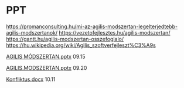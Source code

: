 # PPT
https://promanconsulting.hu/mi-az-agilis-modszertan-legelterjedtebb-agilis-modszertanok/
https://vezetofejlesztes.hu/agilis-modszertan/
https://gantt.hu/agilis-modszertan-osszefoglalo/
https://hu.wikipedia.org/wiki/Agilis_szoftverfejleszt%C3%A9s

[AGILIS MÓDSZERTAN.pptx](https://github.com/FollardtAron/PPT/files/9574331/AGILIS.MODSZERTAN.pptx) 09.15

[AGILIS.MODSZERTAN.pptx](https://github.com/FollardtAron/PPT/files/9606593/AGILIS.MODSZERTAN.pptx) 09.20



[Konfliktus.docx](https://github.com/FollardtAron/PPT/files/9754144/Konfliktus.docx) 10.11
